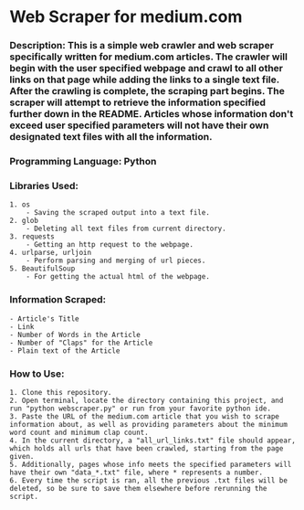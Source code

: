 # Web Scraper for medium.com
### Description: This is a simple web crawler and web scraper specifically written for medium.com articles. The crawler will begin with the user specified webpage and crawl to all other links on that page while adding the links to a single text file. After the crawling is complete, the scraping part begins. The scraper will attempt to retrieve the information specified further down in the README. Articles whose information don't exceed user specified parameters will not have their own designated text files with all the information. 
### Programming Language: Python

### Libraries Used:
    1. os
        - Saving the scraped output into a text file.
    2. glob
        - Deleting all text files from current directory.
    3. requests
        - Getting an http request to the webpage.
    4. urlparse, urljoin
        - Perform parsing and merging of url pieces.
    5. BeautifulSoup
        - For getting the actual html of the webpage.

### Information Scraped:
    - Article's Title
    - Link
    - Number of Words in the Article
    - Number of "Claps" for the Article
    - Plain text of the Article

### How to Use:
    1. Clone this repository.
    2. Open terminal, locate the directory containing this project, and run "python webscraper.py" or run from your favorite python ide.
    3. Paste the URL of the medium.com article that you wish to scrape information about, as well as providing parameters about the minimum word count and minimum clap count. 
    4. In the current directory, a "all_url_links.txt" file should appear, which holds all urls that have been crawled, starting from the page given.
    5. Additionally, pages whose info meets the specified parameters will have their own "data_*.txt" file, where * represents a number.
    6. Every time the script is ran, all the previous .txt files will be deleted, so be sure to save them elsewhere before rerunning the script.
